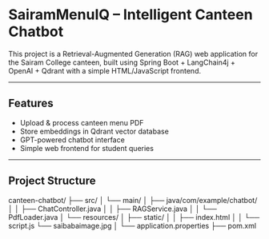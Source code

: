 # SairamMenuIQ – Intelligent Canteen Chatbot

This project is a Retrieval-Augmented Generation (RAG) web application for the Sairam College canteen, built using Spring Boot + LangChain4j + OpenAI + Qdrant with a simple HTML/JavaScript frontend.

---

## Features

- Upload & process canteen menu PDF
- Store embeddings in Qdrant vector database
- GPT-powered chatbot interface
- Simple web frontend for student queries

---

##  Project Structure


canteen-chatbot/
├── src/
│   └── main/
│       ├── java/com/example/chatbot/
│       │   ├── ChatController.java
│       │   ├── RAGService.java
│       │   └── PdfLoader.java
│       └── resources/
│           ├── static/
│           │   ├── index.html
│           │   └── script.js
                └──  saibabaimage.jpg
│           └── application.properties
├── pom.xml
